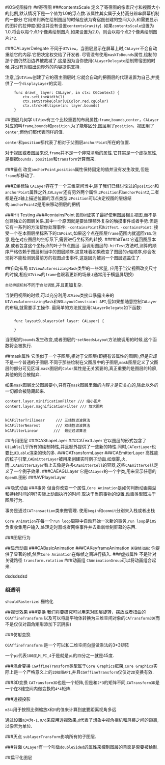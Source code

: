 #iOS视图操作
##寄宿图
###contentsScale
定义了寄宿图的像素尺寸和视图大小的比例,默认情况下是一个值为1.0的浮点数.该属性其实属于支持高分辨率屏幕机制的一部分.它用来判断在绘制图层的时候应该为寄宿图创建的空间大小,和需要显示的图片的拉伸度(假设并没有设置`contentsGravity`).
如果`contentsScale`设置为1.0,将会以每个点1个像素绘制图片,如果设置为2.0，则会以每个点2个像素绘制图片`2*2`.

###CALayerDelegate
不同于`UIView`，当图层显示在屏幕上时,`CALayer`不会自动重绘它的内容.它把决定权交给了开发者.
尽管没有使用`maskToBounds`属性,绘制的那个圆仍然沿边界被裁减了.这是因为当你使用`CALayerDelegate`绘制寄宿图的时候,并没有对超出边界外的内容提供支持.

注意,当`UIView`创建了它的宿主图层时,它就会自动的把图层的代理设置为自己,并提供了一个`displayLayer`的实现.

```
 	func draw(_ layer: CALayer, in ctx: CGContext) {
        ctx.setLineWidth(1)
        ctx.setStrokeColor(UIColor.red.cgColor)
        ctx.strokeEllipse(in: layer.bounds)
    }
```

##图层几何学
`UIView`有三个比较重要的布局属性:`frame`,`bounds`,`center`，`CALayer`对应的叫`frame`,`bounds`和`position`.为了能够区分,图层用了`position`，视图用了`center`,但他们都代表同样的值.

`center`和`position`都代表了相对于父图层`anchorPoint`所在的位置.

对于视图或者图层来说,`frame`并不是一个非常清晰的属性.它其实是一个虚拟属性,是根据`bounds`，`position`和`transform`计算而来.

###锚点
改变`anchorPoint`,`position`属性保持固定的值并没有发生改变,但是`frame`却移动了.

###Z坐标轴
`CALayer`存在于一个三维空间当中,除了我们已经讨论过的`position`和`anchorPoint`属性之外,`CALayer`还有另外两个属性,`zPosition`和`anchorPointZ`,二者都是在`Z`轴上描述位置的浮点类型.`zPosition`可以决定视图的层级结构.`anchorPointZ`是用来移动图层的把柄

###Hit Testing 
####containsPoint
`图层树`证实了最好使用图层相关视图,而不是创建独立的图层关系.其中一个原因就是要处理额外复杂的触摸事件或者手势.但是它有一系列的方法帮你处理事件: `-containsPoint`和`hitTest`.
`-containsPoint`: 接受一个在本图层坐标系下的`CGPoint`,如果这个点在图层`frame`范围内就返回`YES`.注意,是在对应图层的坐标系下,需要进行坐标系的转换.
####hitTest
它返回图层本身,或者包含这个坐标点的叶子节点图层.
当调用图层的`-hitTest`方法时,测算的顺序严格依赖于图层树当中的图层顺序.这意味着如果改变了图层的`z`轴顺序,你会发现将不能检测到最前方的视图点击事件,这是因为被另一个图层遮盖住了.

##自动布局
`UIViewAutoresizingMask`类型的一些常量, 应用于当父视图改变尺寸的时候,相应`UIView`的`frame`也跟着更新的场景.(通常用于横竖屏切换)

`自动排版机制`不同于`自动调整`,并且更加复杂.

当使用视图的时候,可以充分利用`UIView`类接口暴露出来的`UIViewAutoresizingMask`和`NSLayoutConstraint API`,但如果想随意控制`CALayer`的布局,就需要手工操作. 最简单的方法就是用`CALayerDelegate`如下函数:

```

    func layoutSublayers(of layer: CALayer) {

    }
```

当图层的`bounds`发生改变,或者图层的-`setNeedsLayout`方法被调用的时候,这个函数将会被执行.

##mask属性
它类似于一个子图层,相对于父图层(即拥有该属性的图层),但是它却不是一个普通的子图层.不同于那些绘制在父图层中的子图层,`mask`图层定义了父图层的部分可见区域.`mask`图层的`Color`属性是无关紧要的,真正重要的是图层的轮廓,其他的则会被抛弃.

如果`mask`图层比父图层要小,只有在`mask`图层里面的内容才是它关心的,除此以外的一切都会被隐藏起来.


```
content.layer.minificationFilter /// 缩小图片
content.layer.magnificationFilter /// 放大图片


kCAFilterTrilinear     /// 三线性滤波算法
kCAFilterNearest       /// 双线性滤波算法
kCAFilterLinear       ///  最近过滤算法 
```

##专用图层
###CAShapeLayer
###CATextLayer
它以图层的形式包含了`UILable`几乎所有的绘制特性,并且额外提供了一些新的特性.同时,`CATextLayer`也要比`UILable`渲染的快的多.
###CATransformLayer
###CAEmitterLayer
高性能的粒子引擎,`CAEmitterLayer`被用来创建实时例子动画.如烟雾,火,雨...`CAEmitterLayer`看上去像是许多`CAEmitterCell`的容器,这些`CAEmitterCell`定义了一个例子效果.
###CAEAGLLayer
它是`CALayer`的一个字类,用来显示任意的`OpenGL`图形
###AVPlayerLayer

##隐式动画
###事务
但当你改变一个属性,`Core Animation`是如何判断动画类型和持续时间的咧?实际上动画执行的时间
取决于当前事物的设置,动画类型取决于图层行为.

事务是通过`CATransaction`类来做管理.
使用`begin`和`commit`分别来入栈或者出栈

`Core Animation`在每一个`run loop`周期中自动开始一次新的事务,`run loop`是`iOS`负责收集用户输入,处理定时器或者网络事件并去重新绘制屏幕的东西.

###图层行为


##显示动画
###CABasicAnimation
###CAKeyframeAnimation
`关键帧动画`: 你提供了显著的帧,然后`Core Animation`在每帧之间进行插入.
###虚拟属性
不是针对关键路径
`transform.rotation`
###动画组
`CAAnimationGroup`可以将动画组合起来.
                                                                                                                                                                                                                                                                                                                                                                                                                                                                                                                                                                                                                                                                                                                                                                                                                                                                                                                                                                                                                                                                                                                                                                                                                                                                                                                                                                                                                                                                                                                                                                                                                                                                                                                                                                                                                                                                                                                                                                                
dsdsdsdsd





### 组透明
`shouldRasterize`: 栅格化

##视觉效果
###变换
我们将要研究可以用来对图层旋转，摆放或者扭曲的`CGAffineTransform`
以及可以将扁平物体转换为三维空间对象的`CATransform3D`(而不是仅仅对圆角矩形添加下沉阴影)


###仿射变换

`CGAffineTransform` 是一个可以和二维空间向量做乘法的3*3矩阵

一个`pi`代表`180度`,`M_PI_4`于是就是`pi`的四分之一就是45度.

###混合变换
`CGAffineTransform`类型属于`Core Graphics`框架,`Core Graphics`实际上是一个严格意义上的`2D绘图API`,并且`CGAffineTransform`仅仅对`2D`变换有效.

###3D变换
`CATransform3D`也是一个矩阵,但是和`2*3`的矩阵不同,`CATransform3D`是一个在3维空间内做变换的`4*4`矩阵.

###透视投影

`m34`:用于按照比例缩放`X`和`Y`的值来计算到底要距离视角多远

通过设置`m34`为`-1.0/d`来应用透视效果,`d`代表了想象中视角相机和屏幕之间的距离,以像素为单位.

###灭点
`sublayerTransform`影响所有的子图层.

###背面
`CALayer`有一个叫做`doubleSided`的属性来控制图层的背面是否要被绘制.

##扁平化图层

